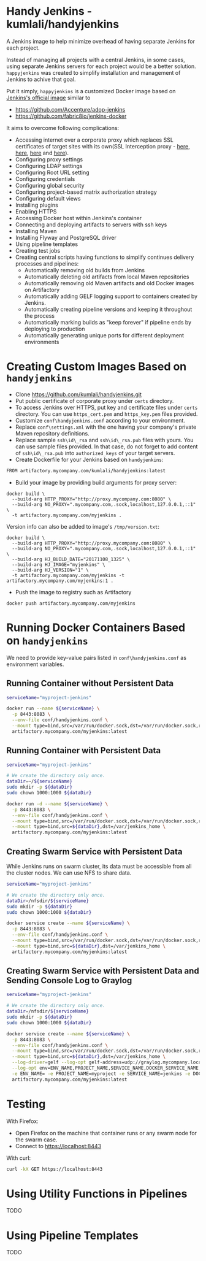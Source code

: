 # Handy Jenkins - kumlali/handyjenkins

A Jenkins image to help minimize overhead of having separate Jenkins for each project.

Instead of managing all projects with a central Jenkins, in some cases, using separate Jenkins servers for each project would be a better solution. `happyjenkins` was created to simplify installation and management of Jenkins to achive that goal.

Put it simply, `happyjenkins` is a customized Docker image based on [Jenkins's official image](https://github.com/jenkinsci/docker) similar to 
* https://github.com/Accenture/adop-jenkins
* https://github.com/fabric8io/jenkins-docker

It aims to overcome following complications:
* Accessing internet over a corporate proxy which replaces SSL certificates of target sites with its own(SSL Interception proxy - [here](https://bto.bluecoat.com/webguides/proxysg/security_first_steps/Content/Solutions/SSL/ssl_solution.htm), [here](https://www.secureworks.com/research/transitive-trust), [here](http://www.zdnet.com/article/how-the-nsa-and-your-boss-can-intercept-and-break-ssl) and [here](https://media.blackhat.com/bh-eu-12/Jarmoc/bh-eu-12-Jarmoc-SSL_TLS_Interception-Slides.pdf)).
* Configuring proxy settings
* Configuring LDAP settings
* Configuring Root URL setting
* Configuring credentials
* Configuring global security
* Configuring project-based matrix authorization strategy
* Configuring default views
* Installing plugins
* Enabling HTTPS
* Accessing Docker host within Jenkins's container 
* Connecting and deploying artifacts to servers with ssh keys
* Installing Maven
* Installing Flyway and PostgreSQL driver
* Using pipeline templates
* Creating test jobs
* Creating central scripts having functions to simplify continues delivery processes and pipelines:  
  * Automatically removing old builds from Jenkins
  * Automatically deleting old artifacts from local Maven repositories
  * Automatically removing old Maven artifacts and old Docker images on Artifactory
  * Automatically adding GELF logging support to containers created by Jenkins.
  * Automatically creating pipeline versions and keeping it throughout the process
  * Automatically marking builds as "keep forever" if pipeline ends by deploying to production
  * Automatically generating unique ports for different deployment environments



# Creating Custom Images Based on `handyjenkins`

* Clone https://github.com/kumlali/handyjenkins.git 
* Put public certificate of corporate proxy under `certs` directory.
* To access Jenkins over HTTPS, put key and certificate files under `certs` directory. You can use `https_cert.pem` and `https_key.pem` files provided.
* Customize `conf\handyjenkins.conf` according to your environment.
* Replace `conf\settings.xml` with the one having your company's private Maven repository definitions.
* Replace sample `ssh\id\_rsa` and `ssh\id\_rsa.pub` files with yours. You can use sample files provided. In that case, do not forget to add content of `ssh\id\_rsa.pub` into `authorized_keys` of your target servers.
* Create Dockerfile for your Jenkins based on `handyjenkins`:
```bash
FROM artifactory.mycompany.com/kumlali/handyjenkins:latest
```
* Build your image by providing build arguments for proxy server:
```
docker build \
  --build-arg HTTP_PROXY="http://proxy.mycompany.com:8080" \
  --build-arg NO_PROXY=".mycompany.com,.sock,localhost,127.0.0.1,::1" \
  -t artifactory.mycompany.com/myjenkins .
```

Version info can also be added to image's `/tmp/version.txt`:

```
docker build \
  --build-arg HTTP_PROXY="http://proxy.mycompany.com:8080" \
  --build-arg NO_PROXY=".mycompany.com,.sock,localhost,127.0.0.1,::1" \
  --build-arg HJ_BUILD_DATE="20171108_1325" \
  --build-arg HJ_IMAGE="myjenkins" \
  --build-arg HJ_VERSION="1" \  
  -t artifactory.mycompany.com/myjenkins -t artifactory.mycompany.com/myjenkins:1 .
```
* Push the image to registry such as Artifactory
```
docker push artifactory.mycompany.com/myjenkins
```

# Running Docker Containers Based on `handyjenkins`

We need to provide key-value pairs listed in `conf\handyjenkins.conf` as environment variables.

## Running Container without Persistent Data

```bash
serviceName="myproject-jenkins"

docker run --name ${serviceName} \
  -p 8443:8083 \
  --env-file conf/handyjenkins.conf \
  --mount type=bind,src=/var/run/docker.sock,dst=/var/run/docker.sock,readonly \
  artifactory.mycompany.com/myjenkins:latest
```

## Running Container with Persistent Data

```bash
serviceName="myproject-jenkins"

# We create the directory only once.  
dataDir=~/${serviceName}
sudo mkdir -p ${dataDir}
sudo chown 1000:1000 ${dataDir}

docker run -d --name ${serviceName} \
  -p 8443:8083 \
  --env-file conf/handyjenkins.conf \
  --mount type=bind,src=/var/run/docker.sock,dst=/var/run/docker.sock,readonly \
  --mount type=bind,src=${dataDir},dst=/var/jenkins_home \
  artifactory.mycompany.com/myjenkins:latest
```

## Creating Swarm Service with Persistent Data

While Jenkins runs on swarm cluster, its data must be accessible from all the cluster nodes. We can use NFS to share data.

```bash
serviceName="myproject-jenkins"

# We create the directory only once.
dataDir=/nfsdir/${serviceName}
sudo mkdir -p ${dataDir}
sudo chown 1000:1000 ${dataDir}

docker service create --name ${serviceName} \
  -p 8443:8083 \
  --env-file conf/handyjenkins.conf \
  --mount type=bind,src=/var/run/docker.sock,dst=/var/run/docker.sock,readonly \
  --mount type=bind,src=${dataDir},dst=/var/jenkins_home \
  artifactory.mycompany.com/myjenkins:latest
```

## Creating Swarm Service with Persistent Data and Sending Console Log to Graylog

```bash
serviceName="myproject-jenkins"

# We create the directory only once.
dataDir=/nfsdir/${serviceName}
sudo mkdir -p ${dataDir}
sudo chown 1000:1000 ${dataDir}

docker service create --name ${serviceName} \
  -p 8443:8083 \
  --env-file conf/handyjenkins.conf \
  --mount type=bind,src=/var/run/docker.sock,dst=/var/run/docker.sock,readonly \
  --mount type=bind,src=${dataDir},dst=/var/jenkins_home \
  --log-driver=gelf --log-opt gelf-address=udp://graylog.mycompany.local:12214 \
  --log-opt env=ENV_NAME,PROJECT_NAME,SERVICE_NAME,DOCKER_SERVICE_NAME,PUBLIC_PORT,VERSION \
  -e ENV_NAME= -e PROJECT_NAME=myproject -e SERVICE_NAME=jenkins -e DOCKER_SERVICE_NAME=${serviceName}s -e PUBLIC_PORT=8443 -e VERSION=1 \
  artifactory.mycompany.com/myjenkins:latest
```

# Testing

With Firefox:

* Open Firefox on the machine that container runs or any swarm node for the swarm case.
* Connect to [https://localhost:8443](https://localhost:8443)

With curl:

```bash
curl -kX GET https://localhost:8443
```

# Using Utility Functions in Pipelines

TODO

# Using Pipeline Templates

TODO


